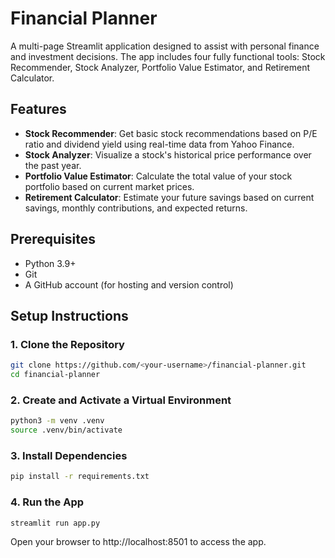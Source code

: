 # Financial Planner

A multi-page Streamlit application designed to assist with personal finance and investment decisions. The app includes four fully functional tools: Stock Recommender, Stock Analyzer, Portfolio Value Estimator, and Retirement Calculator.

## Features

- **Stock Recommender**: Get basic stock recommendations based on P/E ratio and dividend yield using real-time data from Yahoo Finance.
- **Stock Analyzer**: Visualize a stock's historical price performance over the past year.
- **Portfolio Value Estimator**: Calculate the total value of your stock portfolio based on current market prices.
- **Retirement Calculator**: Estimate your future savings based on current savings, monthly contributions, and expected returns.

## Prerequisites

- Python 3.9+ 
- Git
- A GitHub account (for hosting and version control)

## Setup Instructions

### 1. Clone the Repository
```bash
git clone https://github.com/<your-username>/financial-planner.git
cd financial-planner
```

### 2. Create and Activate a Virtual Environment
```bash
python3 -m venv .venv
source .venv/bin/activate
```

### 3. Install Dependencies
```bash
pip install -r requirements.txt
```

### 4. Run the App
```bash
streamlit run app.py
```

Open your browser to http://localhost:8501 to access the app.
